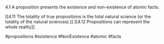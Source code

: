 4.1 A proposition presents the existence and non-existence of atomic facts.

[[4.11 The totality of true propositions is the total natural science (or the totality of the natural sciences).]]
[[4.12 Propositions can represent the whole reality]]

#propositions #existence #NonExistence #atomic #facts 